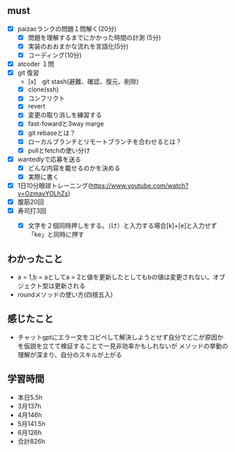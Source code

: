 

## must
- [x] paizacランクの問題１問解く(20分)
  - [x] 問題を理解するまでにかかった時間の計測 (5分)
  - [x] 実装のおおまかな流れを言語化(5分)
  - [x] コーディング(10分)
- [x] atcoder １問
- [x] git 復習
  - [x]　git stash(避難、確認、復元、削除)
  - [x] clone(ssh)
  - [x] コンフリクト
  - [x] revert
  - [x] 変更の取り消しを練習する
  - [x] fast-fowardと3way marge
  - [x] git rebaseとは？
  - [x] ローカルブランチとリモートブランチを合わせるとは？
  - [x] pullとfetchの使い分け
- [x] wantedlyで応募を送る 
  - [x] どんな内容を載せるのかを決める
  - [x] 実際に書く
- [x] 1日10分眼球トレーニング(https://www.youtube.com/watch?v=OzmayYOLhZs)
- [x] 腹筋20回
- [x] 寿司打3回
  - [x] 文字を２個同時押しをする。（け）と入力する場合[k]+[e]と入力せず「ke」と同時に押す


## わかったこと
- a = 1,b = aとしてa = 2と値を更新したとしてもbの値は変更されない。オブジェクト型は更新される
- roundメソッドの使い方(四捨五入)
## 感じたこと
- チャットgptにエラー文をコピペして解決しようとせず自分でどこが原因かを仮説を立てて検証することで一見非効率かもしれないが
  メソッドの挙動の理解が深まり、自分のスキルが上がる
  

## 学習時間
  - 本日5.5h
  - 3月137h
  - 4月146h
  - 5月141.5h
  - 6月126h　
  - 合計826h
    

